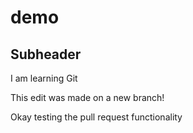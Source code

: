 # demo

## Subheader

I am learning Git

This edit was made on a new branch!

Okay testing the pull request functionality
